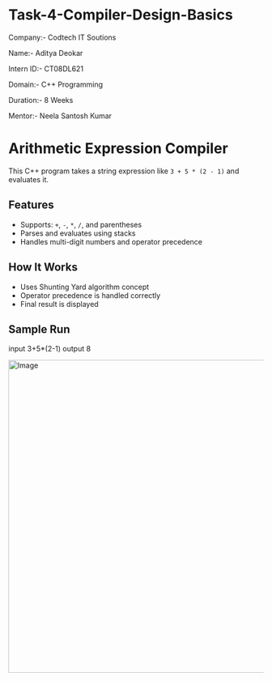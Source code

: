 # Task-4-Compiler-Design-Basics

Company:- Codtech IT Soutions

Name:- Aditya Deokar

Intern ID:- CT08DL621

Domain:- C++ Programming

Duration:- 8 Weeks

Mentor:- Neela Santosh Kumar

#  Arithmetic Expression Compiler

This C++ program takes a string expression like `3 + 5 * (2 - 1)` and evaluates it.

##  Features
- Supports: `+`, `-`, `*`, `/`, and parentheses
- Parses and evaluates using stacks
- Handles multi-digit numbers and operator precedence

##  How It Works
- Uses Shunting Yard algorithm concept
- Operator precedence is handled correctly
- Final result is displayed

##  Sample Run
input 3+5*(2-1)
output 8

<img width="1604" height="618" alt="Image" src="https://github.com/user-attachments/assets/a59445bf-7d5b-4024-8920-61355cf8e1a7" />
